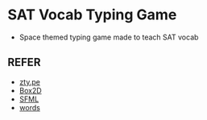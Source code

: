 # SAT Vocab Typing Game

- Space themed typing game made to teach SAT vocab

## REFER

- [zty.pe](https://zty.pe/)
- [Box2D](https://github.com/erincatto/Box2D)
- [SFML](https://www.sfml-dev.org/index.php)
- [words](http://www.wordfrequency.info)
